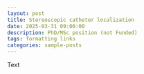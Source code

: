 ```yaml
---
layout: post
title: Stereoscopic catheter localization
date: 2025-03-31 09:00:00
description: PhD/MSc position (not Funded)
tags: formatting links
categories: sample-posts
---
```

Text